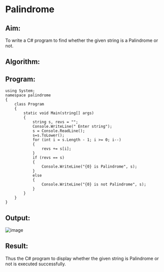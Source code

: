 # Palindrome


## Aim:
To write a C# program to find whether the given string is a Palindrome or not.
## Algorithm:

## Program:
```
using System;
namespace palindrome
{
    class Program
    {
        static void Main(string[] args)
        {
            string s, revs = "";
            Console.WriteLine(" Enter string");
            s = Console.ReadLine();
            s=s.ToLower();
            for (int i = s.Length - 1; i >= 0; i--)
            {
                revs += s[i];
            }
            if (revs == s)
            {
                Console.WriteLine("{0} is Palindrome", s);
            }
            else
            {
                Console.WriteLine("{0} is not Palindrome", s);
            }
        }
    }
}
```

## Output:


![image](https://user-images.githubusercontent.com/94165326/225876231-097fa192-5f0e-4f0e-be66-cfc8cacb34dd.png)


## Result:
Thus the C# program to display whether the given string is Palindrome or not is executed successfully.
